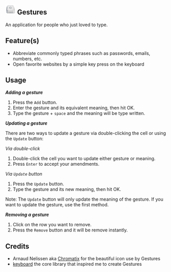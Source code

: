 ![Hey! Gestures](images/g-key-32.png) **Gestures**
---
An application for people who just loved to type.

Feature(s)
---
* Abbreviate commonly typed phrases such as passwords, emails, numbers, etc.
* Open favorite websites by a simple key press on the keyboard

Usage
---
***Adding a gesture***
1. Press the `Add` button.
2. Enter the gesture and its equivalent meaning, then hit OK.
3. Type the gesture + `space` and the meaning will be type written.

***Updating a gesture***

There are two ways to update a gesture via double-clicking the cell or using the `Update` button:

_Via double-click_
1. Double-click the cell you want to update either gesture or meaning.
2. Press `Enter` to accept your amendments.

_Via `Update` button_
1. Press the `Update` button.
2. Type the gesture and its new meaning, then hit OK.

Note: The `Update` button will only update the meaning of the gesture. If you want to update the gesture, use the first method.  

***Removing a gesture***
1. Click on the row you want to remove.
2. Press the `Remove` button and it will be remove instantly.

Credits
---
* Arnaud Nelissen aka [Chromatix](http://www.iconarchive.com/artist/chromatix.html) for the beautiful icon use by Gestures
* [keyboard](https://github.com/boppreh/keyboard) the core library that inspired me to create Gestures
